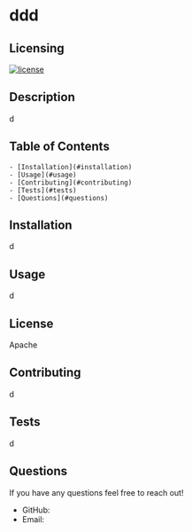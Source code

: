 # ddd

  ## Licensing
  [![license](https://img.shields.io/badge/license-Apache-red)](https://shields.io)

  ## Description 
  d

  ## Table of Contents
    - [Installation](#installation)
    - [Usage](#usage)
    - [Contributing](#contributing)
    - [Tests](#tests)
    - [Questions](#questions)
  
  ## Installation
  d

  ## Usage
  d

  ## License
  Apache

  ## Contributing
  d

  ## Tests
  d

  ## Questions
  If you have any questions feel free to reach out!
  - GitHub: [](https://github.com/)
  - Email: 
